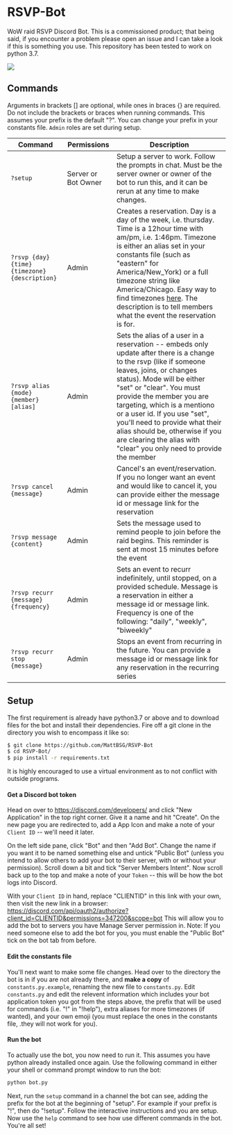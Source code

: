 # RSVP-Bot
WoW raid RSVP Discord Bot. This is a commissioned product; that being said, if you encounter a problem please open an issue and I can take a look if this is something you use. This repository has been tested to work on python 3.7.

![](https://cdn.mattbsg.xyz/jicJ5PfB6S.png)

## Commands
Arguments in brackets [] are optional, while ones in braces {} are required. Do not include the brackets or braces when running commands. This assumes your prefix is the default "?". You can change your prefix in your constants file. `Admin` roles are set during setup.

Command | Permissions | Description
------- | ----------- | -----------
`?setup` | Server or Bot Owner | Setup a server to work. Follow the prompts in chat. Must be the server owner or owner of the bot to run this, and it can be rerun at any time to make changes.
`?rsvp {day} {time} {timezone} {description}` | Admin | Creates a reservation. Day is a day of the week, i.e. thursday. Time is a 12hour time with am/pm, i.e. 1:46pm. Timezone is either an alias set in your constants file (such as "eastern" for America/New_York) or a full timezone string like America/Chicago. Easy way to find timezones [here](http://www.timezoneconverter.com/cgi-bin/findzone.tzc). The description is to tell members what the event the reservation is for.
`?rsvp alias {mode} {member} [alias]` | Admin |  Sets the alias of a user in a reservation -- embeds only update after there is a change to the rsvp (like if someone leaves, joins, or changes status). Mode will be either "set" or "clear". You must provide the member you are targeting, which is a mentiono or a user id. If you use "set", you'll need to provide what their alias should be, otherwise if you are clearing the alias with "clear" you only need to provide the member
`?rsvp cancel {message}` | Admin |  Cancel's an event/reservation. If you no longer want an event and would like to cancel it, you can provide either the message id or message link for the reservation
`?rsvp message {content}` | Admin |  Sets the message used to remind people to join before the raid begins. This reminder is sent at most 15 minutes before the event
`?rsvp recurr {message} {frequency}` | Admin |  Sets an event to recurr indefinitely, until stopped, on a provided schedule. Message is a reservation in either a message id or message link. Frequency is one of the following: "daily", "weekly", "biweekly"
`?rsvp recurr stop {message}` | Admin |  Stops an event from recurring in the future. You can provide a message id or message link for any reservation in the recurring series

## Setup
The first requirement is already have python3.7 or above and to download files for the bot and install their dependencies. Fire off a git clone in the directory you wish to encompass it like so:
```sh
$ git clone https://github.com/MattBSG/RSVP-Bot
$ cd RSVP-Bot/
$ pip install -r requirements.txt
```
It is highly encouraged to use a virtual environment as to not conflict with outside programs.

#### Get a Discord bot token
Head on over to https://discord.com/developers/ and click "New Application" in the top right corner. Give it a name and hit "Create". On the new page you are redirected to, add a App Icon and make a note of your `Client ID` -- we'll need it later.

On the left side pane, click "Bot" and then "Add Bot". Change the name if you want it to be named something else and untick "Public Bot" (unless you intend to allow others to add your bot to their server, with or without your permission). Scroll down a bit and tick "Server Members Intent". Now scroll back up to the top and make a note of your `Token` -- this will be how the bot logs into Discord.

With your `Client ID` in hand, replace "CLIENTID" in this link with your own, then visit the new link in a browser: https://discord.com/api/oauth2/authorize?client_id=CLIENTID&permissions=347200&scope=bot
This will allow you to add the bot to servers you have Manage Server permission in. Note: If you need someone else to add the bot for you, you must enable the "Public Bot" tick on the bot tab from before.

#### Edit the constants file
You'll next want to make some file changes. Head over to the directory the bot is in if you are not already there, and **make a copy** of `constants.py.example`, renaming the new file to `constants.py`. Edit `constants.py` and edit the relevent information which includes your bot application token you got from the steps above, the prefix that will be used for commands (i.e. "!" in "!help"), extra aliases for more timezones (if wanted), and your own emoji (you must replace the ones in the constants file, .they will not work for you).

#### Run the bot
To actually use the bot, you now need to run it. This assumes you have python already installed once again. Use the following command in either your shell or command prompt window to run the bot:
```sh
python bot.py
```

Next, run the `setup` command in a channel the bot can see, adding the prefix for the bot at the beginning of "setup". For example if your prefix is "!", then do "!setup". Follow the interactive instructions and you are setup. Now use the `help` command to see how use different commands in the bot. You're all set!

